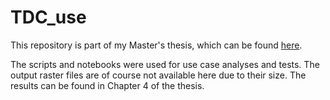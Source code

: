 # TDC_use

This repository is part of my Master's thesis, which can be found [here](https://github.com/maawoo/TDC_thesis).

The scripts and notebooks were used for use case analyses and tests. The output raster files are of course not available 
here due to their size. The results can be found in Chapter 4 of the thesis.
